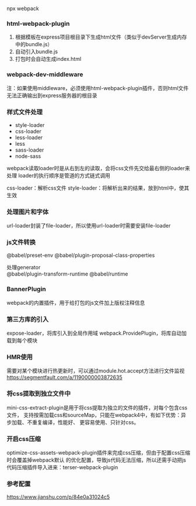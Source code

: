 npx webpack

### html-webpack-plugin
1. 根据模板在express项目根目录下生成html文件（类似于devServer生成内存中的bundle.js）
2. 自动引入bundle.js
3. 打包时会自动生成index.html

### webpack-dev-middleware
注：如果使用middleware，必须使用html-webpack-plugin插件，否则html文件无法正确输出到express服务器的根目录

### 样式文件处理
- style-loader
- css-loader
- less-loader
- less
- sass-loader
- node-sass

webpack读取loader时是从右到左的读取，会将css文件先交给最右侧的loader来处理
loader的执行顺序是管道的方式链式调用

css-loader：解析css文件
style-loader：将解析出来的结果，放到html中，使其生效

### 处理图片和字体

url-loader封装了file-loader，所以使用url-loader时需要安装file-loader

### js文件转换
@babel/preset-env
@babel/plugin-proposal-class-properties

处理generator  
@babel/plugin-transform-runtime
@babel/runtime

### BannerPlugin
webpack的内置插件，用于给打包的js文件加上版权注释信息

### 第三方库的引入
expose-loader，将库引入到全局作用域
webpack.ProvidePlugin，将库自动加载到每个模块

### HMR使用
需要对某个模块进行热更新时，可以通过module.hot.accept方法进行文件监视
https://segmentfault.com/a/1190000003872635

### 将css提取到独立文件中
mini-css-extract-plugin是用于将css提取为独立的文件的插件，对每个包含css文件，
支持按需加载css和sourceMap，只能在webpack4中，有如下优势：异步加载、不重复编译，性能好、
更容易使用、只针对css。

### 开启css压缩
optimize-css-assets-webpack-plugin插件来完成css压缩，但由于配置css压缩时会覆盖掉webpack默认
的优化配置，导致js代码无法压缩，所以还需手动把js代码压缩插件导入进来：terser-webpack-plugin


### 参考配置
https://www.jianshu.com/p/84e0a31024c5